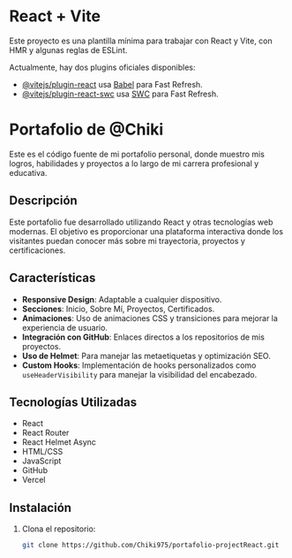 # React + Vite

Este proyecto es una plantilla mínima para trabajar con React y Vite, con HMR y algunas reglas de ESLint.

Actualmente, hay dos plugins oficiales disponibles:

- [@vitejs/plugin-react](https://github.com/vitejs/vite-plugin-react/blob/main/packages/plugin-react/README.md) usa [Babel](https://babeljs.io/) para Fast Refresh.
- [@vitejs/plugin-react-swc](https://github.com/vitejs/vite-plugin-react-swc) usa [SWC](https://swc.rs/) para Fast Refresh.

# Portafolio de @Chiki

Este es el código fuente de mi portafolio personal, donde muestro mis logros, habilidades y proyectos a lo largo de mi carrera profesional y educativa.

## Descripción

Este portafolio fue desarrollado utilizando React y otras tecnologías web modernas. El objetivo es proporcionar una plataforma interactiva donde los visitantes puedan conocer más sobre mi trayectoria, proyectos y certificaciones.

## Características

- **Responsive Design**: Adaptable a cualquier dispositivo.
- **Secciones**: Inicio, Sobre Mí, Proyectos, Certificados.
- **Animaciones**: Uso de animaciones CSS y transiciones para mejorar la experiencia de usuario.
- **Integración con GitHub**: Enlaces directos a los repositorios de mis proyectos.
- **Uso de Helmet**: Para manejar las metaetiquetas y optimización SEO.
- **Custom Hooks**: Implementación de hooks personalizados como `useHeaderVisibility` para manejar la visibilidad del encabezado.

## Tecnologías Utilizadas

- React
- React Router
- React Helmet Async
- HTML/CSS
- JavaScript
- GitHub
- Vercel

## Instalación

1. Clona el repositorio:
   ```sh
   git clone https://github.com/Chiki975/portafolio-projectReact.git